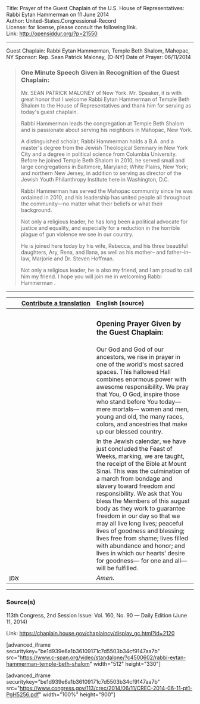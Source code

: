 <html>
<head></head>
<body>
Title: Prayer of the Guest Chaplain of the U.S. House of Representatives: Rabbi Eytan Hammerman on 11 June 2014<br />
Author: United-States.Congressional-Record<br />
License: for license, please consult the following link.<br />
Link: <a href="http://opensiddur.org/?p=21550">http://opensiddur.org/?p=21550</a>
<p />
<hr />

Guest Chaplain: Rabbi Eytan Hammerman, Temple Beth Shalom, Mahopac, NY
Sponsor: Rep. Sean Patrick Maloney, (D-NY)
Date of Prayer: 06/11/2014

<blockquote>
<h3>One Minute Speech Given in Recognition of the Guest Chaplain:</h3>
Mr. SEAN PATRICK MALONEY of New York. Mr. Speaker, it is with great honor that I welcome Rabbi Eytan Hammerman of Temple Beth Shalom to the House of Representatives and thank him for serving as today's guest chaplain.

Rabbi Hammerman leads the congregation at Temple Beth Shalom and is passionate about serving his neighbors in Mahopac, New York.

A distinguished scholar, Rabbi Hammerman holds a B.A. and a master's degree from the Jewish Theological Seminary in New York City and a degree in political science from Columbia University. Before he joined Temple Beth Shalom in 2010, he served small and large congregations in Baltimore, Maryland; White Plains, New York; and northern New Jersey, in addition to serving as director of the Jewish Youth Philanthropy Institute here in Washington, D.C.

Rabbi Hammerman has served the Mahopac community since he was ordained in 2010, and his leadership has united people all throughout the community––no matter what their beliefs or what their background.

Not only a religious leader, he has long been a political advocate for justice and equality, and especially for a reduction in the horrible plague of gun violence we see in our country.

He is joined here today by his wife, Rebecca, and his three beautiful daughters, Ary, Rena, and Ilana, as well as his mother– and father–in–law, Marjorie and Dr. Steven Hoffman.

Not only a religious leader, he is also my friend, and I am proud to call him my friend. I hope you will join me in welcoming Rabbi Hammerman .
</blockquote>

<hr />

<table style="margin-left: auto;margin-right: auto;" class="draggable">
<thead><tr><th id="x" style="text-align: right;"><a href="/contributing/upload/">Contribute a translation</a></th><th style="text-align: left;">English (source)</th></tr></thead>
<tbody>
<tr><td style="vertical-align:top;" width="46%">
<div class="liturgy"><span lang="he">

</span></div></td>
 
<td style="vertical-align:top;" width="53%">
<div class="english">
<h3>Opening Prayer Given by the Guest Chaplain:</h3>
</div></td></tr>


<tr><td style="vertical-align:top;" width="46%">
<div class="liturgy"><span lang="he">

</span></div></td>
 
<td style="vertical-align:top;" width="53%">
<div class="english">
Our God and God of our ancestors, 
we rise in prayer 
in one of the world's most sacred spaces. 
This hallowed Hall 
combines enormous power 
with awesome responsibility. 
We pray that You, O God, 
inspire those who stand before You today––
mere mortals––
women and men, 
young and old, 
the many races, colors, and ancestries 
that make up our blessed country.
</div></td></tr>


<tr><td style="vertical-align:top;" width="46%">
<div class="liturgy"><span lang="he">

</span></div></td>
 
<td style="vertical-align:top;" width="53%">
<div class="english">
In the Jewish calendar, 
we have just concluded the Feast of Weeks, 
marking, we are taught, 
the receipt of the Bible at Mount Sinai. 
This was the culmination of a march 
from bondage and slavery 
toward freedom and responsibility. 
We ask that You bless the Members of this august body 
as they work to guarantee freedom in our day 
so that we may all live long lives; 
peaceful lives of goodness and blessing; 
lives free from shame; 
lives filled with abundance and honor; 
and lives in which our hearts' desire for goodness––
for one and all––
will be fulfilled.
</div></td></tr>


<tr><td style="vertical-align:top;" width="46%">
<div class="liturgy"><span lang="he">
אָמֵן׃
</span></div></td>
 
<td style="vertical-align:top;" width="53%">
<div class="english">
<em>Amen.</em>
</div></td></tr>
</tbody></table>

<hr />

<h3>Source(s)</h3>

113th Congress, 2nd Session
Issue: Vol. 160, No. 90 — Daily Edition (June 11, 2014)

Link: <a href="https://chaplain.house.gov/chaplaincy/display_gc.html?id=2120">https://chaplain.house.gov/chaplaincy/display_gc.html?id=2120</a>

[advanced_iframe securitykey="be1d939e6a1b36109171c7d5503b34cf9147aa7b" src="https://www.c-span.org/video/standalone/?c4500602/rabbi-eytan-hammerman-temple-beth-shalom" width="512" height="330"]

[advanced_iframe securitykey="be1d939e6a1b36109171c7d5503b34cf9147aa7b" src="https://www.congress.gov/113/crec/2014/06/11/CREC-2014-06-11-pt1-PgH5256.pdf" width="100%" height="900"]
</body>
</html>